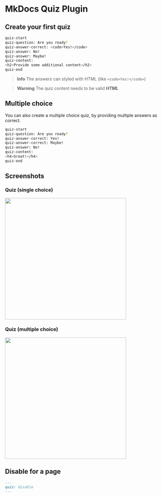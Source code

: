 # MkDocs Quiz Plugin

## Create your first quiz

```bash
quiz-start
quiz-question: Are you ready?
quiz-answer-correct: <code>Yes!</code>
quiz-answer: No!
quiz-answer: Maybe!
quiz-content:
<h2>Provide some additional content</h2>
quiz-end
```

> **Info** The answers can styled with HTML (like `<code>Yes!</code>`)

> **Warning** The quiz content needs to be valid **_HTML_**

## Multiple choice

You can also create a multiple choice quiz, by providing multiple answers as correct.

```bash
quiz-start
quiz-question: Are you ready?
quiz-answer-correct: Yes!
quiz-answer-correct: Maybe!
quiz-answer: No!
quiz-content:
<h4>Great!</h4>
quiz-end
```

## Screenshots

### Quiz (single choice)

<img src="assets/images/quiz.png" width="400rem">

### Quiz (multiple choice)

<img src="assets/images/quiz-multi.png" width="400rem">

## Disable for a page

```markdown
---
quiz: disable
---
```
